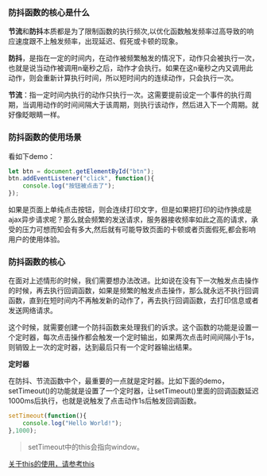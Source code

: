 ### 防抖函数的核心是什么

**节流**和**防抖**本质都是为了限制函数的执行频次,以优化函数触发频率过高导致的响应速度跟不上触发频率，出现延迟、假死或卡顿的现象。

**防抖**，是指在一定的时间内，在动作被频繁触发的情况下，动作只会被执行一次，也就是说当动作被调用n毫秒之后，动作才会执行。如果在这n毫秒之内又调用此动作，则会重新计算执行时间，所以短时间内的连续动作，只会执行一次。

**节流**：指一定时间内执行的动作只执行一次。这需要提前设定一个事件的执行周期，当调用动作的时间间隔大于该周期，则执行该动作，然后进入下一个周期。就好像眨眼睛一样。

### 防抖函数的使用场景

看如下demo：

```js
let btn = document.getElementById("btn");
btn.addEventListener("click", function(){
    console.log("按钮被点击了");
});
```

如果是页面上单纯点击按钮，则会连续打印文字，但是如果把打印的动作换成是ajax异步请求呢？那么就会频繁的发送请求，服务器接收频率如此之高的请求，承受的压力可想而知会有多大,然后就有可能导致页面的卡顿或者页面假死,都会影响用户的使用体验。

### 防抖函数的核心

在面对上述情形的时候，我们需要想办法改进。比如说在没有下一次触发点击操作的时候，再去执行回调函数，如果是频繁的触发点击操作，那么就永远不执行回调函数，直到在短时间内不再触发新的动作了，再去执行回调函数，去打印信息或者发送网络请求。

这个时候，就需要创建一个防抖函数来处理我们的诉求。这个函数的功能是设置一个定时器，每次点击操作都会触发一个定时输出，如果两次点击时间间隔小于1s，则销毁上一次的定时器，达到最后只有一个定时器输出结果。

**定时器**

在防抖、节流函数中个，最重要的一点就是定时器。比如下面的demo，setTimeout()的功能就是设置了一个定时器，让setTimeout()里面的回调函数延迟1000ms后执行，也就是说触发了点击动作1s后触发回调函数。

```js
setTimeout(function(){
    console.log("Hello World!");
},1000);
```

> setTimeout中的this会指向window。

[关于this的使用，请参考this](./this.md)